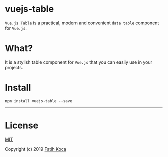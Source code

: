 # vuejs-table

`Vue.js Table` is a practical, modern and convenient `data table` component for `Vue.js`.

# What?
It is a stylish table component for `Vue.js` that you can easily use in your projects.

# Install
```
npm install vuejs-table --save
```

---

# License
[MIT](LICENSE)

Copyright (c) 2019 [Fatih Koca](http://fattih.com)